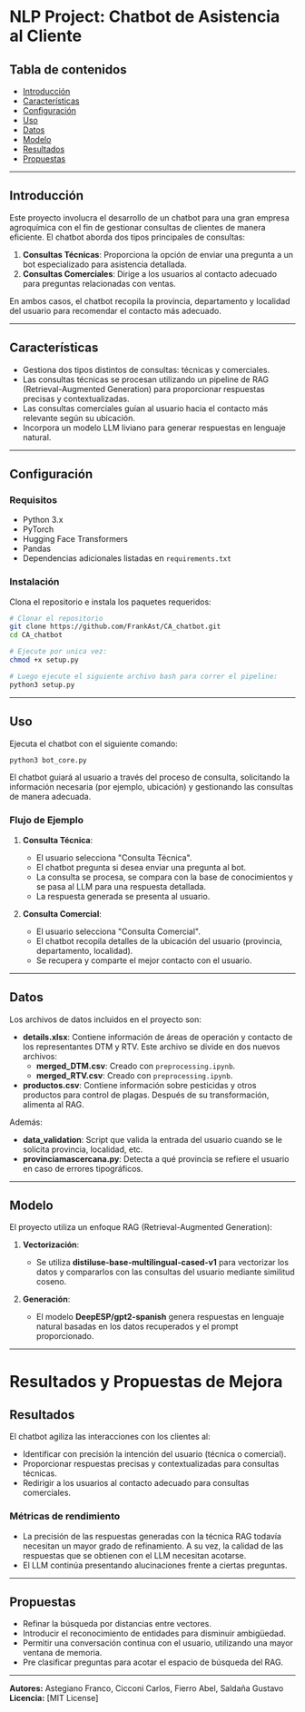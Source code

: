 # NLP Project: Chatbot de Asistencia al Cliente

## Tabla de contenidos
- [Introducción](#introducción)
- [Características](#características)
- [Configuración](#configuración)
- [Uso](#uso)
- [Datos](#datos)
- [Modelo](#modelo)
- [Resultados](#resultados)
- [Propuestas](#propuestas)


---

## Introducción
Este proyecto involucra el desarrollo de un chatbot para una gran empresa agroquímica con el fin de gestionar consultas de clientes de manera eficiente. El chatbot aborda dos tipos principales de consultas:

1. **Consultas Técnicas**: Proporciona la opción de enviar una pregunta a un bot especializado para asistencia detallada.
2. **Consultas Comerciales**: Dirige a los usuarios al contacto adecuado para preguntas relacionadas con ventas.

En ambos casos, el chatbot recopila la provincia, departamento y localidad del usuario para recomendar el contacto más adecuado.

---

## Características
- Gestiona dos tipos distintos de consultas: técnicas y comerciales.
- Las consultas técnicas se procesan utilizando un pipeline de RAG (Retrieval-Augmented Generation) para proporcionar respuestas precisas y contextualizadas.
- Las consultas comerciales guían al usuario hacia el contacto más relevante según su ubicación.
- Incorpora un modelo LLM liviano para generar respuestas en lenguaje natural.

---

## Configuración

### Requisitos
- Python 3.x
- PyTorch
- Hugging Face Transformers
- Pandas
- Dependencias adicionales listadas en `requirements.txt`

### Instalación
Clona el repositorio e instala los paquetes requeridos:

```bash
# Clonar el repositorio
git clone https://github.com/FrankAst/CA_chatbot.git
cd CA_chatbot

# Ejecute por unica vez:
chmod +x setup.py

# Luego ejecute el siguiente archivo bash para correr el pipeline:
python3 setup.py
```

---

## Uso

Ejecuta el chatbot con el siguiente comando:

```bash
python3 bot_core.py
```

El chatbot guiará al usuario a través del proceso de consulta, solicitando la información necesaria (por ejemplo, ubicación) y gestionando las consultas de manera adecuada.

### Flujo de Ejemplo
1. **Consulta Técnica**:
   - El usuario selecciona "Consulta Técnica".
   - El chatbot pregunta si desea enviar una pregunta al bot.
   - La consulta se procesa, se compara con la base de conocimientos y se pasa al LLM para una respuesta detallada.
   - La respuesta generada se presenta al usuario.

2. **Consulta Comercial**:
   - El usuario selecciona "Consulta Comercial".
   - El chatbot recopila detalles de la ubicación del usuario (provincia, departamento, localidad).
   - Se recupera y comparte el mejor contacto con el usuario.

---

## Datos
Los archivos de datos incluidos en el proyecto son:
- **details.xlsx**: Contiene información de áreas de operación y contacto de los representantes DTM y RTV. Este archivo se divide en dos nuevos archivos:
   - **merged_DTM.csv**: Creado con `preprocessing.ipynb`.
   - **merged_RTV.csv**: Creado con `preprocessing.ipynb`.
- **productos.csv**: Contiene información sobre pesticidas y otros productos para control de plagas. Después de su transformación, alimenta al RAG.

Además:
- **data_validation**: Script que valida la entrada del usuario cuando se le solicita provincia, localidad, etc.
- **provinciamascercana.py**: Detecta a qué provincia se refiere el usuario en caso de errores tipográficos.

---

## Modelo
El proyecto utiliza un enfoque RAG (Retrieval-Augmented Generation):

1. **Vectorización**:
   - Se utiliza **distiluse-base-multilingual-cased-v1** para vectorizar los datos y compararlos con las consultas del usuario mediante similitud coseno.
   
2. **Generación**:
   - El modelo **DeepESP/gpt2-spanish** genera respuestas en lenguaje natural basadas en los datos recuperados y el prompt proporcionado.

---

# Resultados y Propuestas de Mejora

## Resultados

El chatbot agiliza las interacciones con los clientes al:

* Identificar con precisión la intención del usuario (técnica o comercial).
* Proporcionar respuestas precisas y contextualizadas para consultas técnicas.
* Redirigir a los usuarios al contacto adecuado para consultas comerciales.

### Métricas de rendimiento

* La precisión de las respuestas generadas con la técnica RAG todavía necesitan un mayor grado de refinamiento. A su vez, la calidad de las respuestas que se obtienen con el LLM necesitan acotarse.
* El LLM continúa presentando alucinaciones frente a ciertas preguntas.

---

## Propuestas

* Refinar la búsqueda por distancias entre vectores.
* Introducir el reconocimiento de entidades para disminuir ambigüedad.
* Permitir una conversación continua con el usuario, utilizando una mayor ventana de memoria.
* Pre clasificar preguntas para acotar el espacio de búsqueda del RAG.
---


**Autores:** Astegiano Franco, Cicconi Carlos, Fierro Abel, Saldaña Gustavo
**Licencia:** [MIT License]
